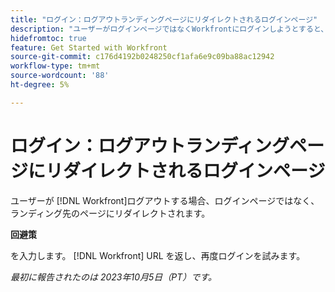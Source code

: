 ```yaml
---
title: "ログイン：ログアウトランディングページにリダイレクトされるログインページ"
description: "ユーザーがログインページではなくWorkfrontにログインしようとすると、ログアウトする際に表示されるページに移動します。"
hidefromtoc: true
feature: Get Started with Workfront
source-git-commit: c176d4192b0248250cf1afa6e9c09ba88ac12942
workflow-type: tm+mt
source-wordcount: '88'
ht-degree: 5%

---
```



# ログイン：ログアウトランディングページにリダイレクトされるログインページ

ユーザーが [!DNL Workfront]ログアウトする場合、ログインページではなく、ランディング先のページにリダイレクトされます。

**回避策**

を入力します。 [!DNL Workfront] URL を返し、再度ログインを試みます。

_最初に報告されたのは 2023年10月5日（PT）です。_
